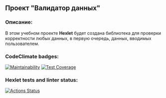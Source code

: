 ## Проект "Валидатор данных"
### Описание: 
В этом учебном проекте __Hexlet__ будет создана библиотека для проверки корректности любых данных, в первую очередь, данных, вводимых пользователем.
### CodeClimate badges:
[![Maintainability](https://api.codeclimate.com/v1/badges/2a9b17b7593085888c4a/maintainability)](https://codeclimate.com/github/melnikowww/java-project-78/maintainability)
[![Test Coverage](https://api.codeclimate.com/v1/badges/2a9b17b7593085888c4a/test_coverage)](https://codeclimate.com/github/melnikowww/java-project-78/test_coverage)
### Hexlet tests and linter status:
[![Actions Status](https://github.com/melnikowww/java-project-78/workflows/hexlet-check/badge.svg)](https://github.com/melnikowww/java-project-78/actions)
